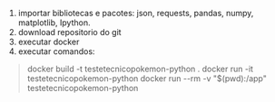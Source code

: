 1. importar bibliotecas e pacotes: json, requests, pandas, numpy, matplotlib, Ipython. 
2. download repositorio do git
3. executar docker
4. executar comandos:
> docker build -t testetecnicopokemon-python .
> docker run -it testetecnicopokemon-python
> docker run --rm -v "$(pwd):/app" testetecnicopokemon-python



